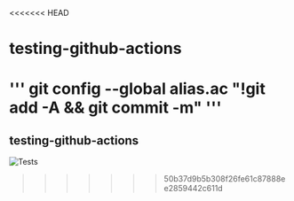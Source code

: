 <<<<<<< HEAD
# testing-github-actions
'''
git config --global alias.ac "!git add -A && git commit -m"
'''
=======
## testing-github-actions

![Tests](https://github.com/hDmtP/testing-github-actions/actions/workflows/github-actions-demo.yml/badge.svg)
>>>>>>> 50b37d9b5b308f26fe61c87888ee2859442c611d
